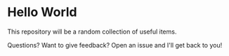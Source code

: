 # Hello World
This repository will be a random collection of useful items.

Questions? Want to give feedback? Open an issue and I'll get back to you!
